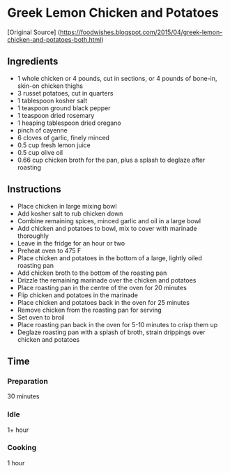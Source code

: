 # Greek Lemon Chicken and Potatoes
[Original Source] (https://foodwishes.blogspot.com/2015/04/greek-lemon-chicken-and-potatoes-both.html)

## Ingredients
- 1 whole chicken or 4 pounds, cut in sections, or 4 pounds of bone-in, skin-on chicken thighs
- 3 russet potatoes, cut in quarters
- 1 tablespoon kosher salt
- 1 teaspoon ground black pepper
- 1 teaspoon dried rosemary
- 1 heaping tablespoon dried oregano
- pinch of cayenne
- 6 cloves of garlic, finely minced
- 0.5 cup fresh lemon juice
- 0.5 cup olive oil
- 0.66 cup chicken broth for the pan, plus a splash to deglaze after roasting

## Instructions
- Place chicken in large mixing bowl
- Add kosher salt to rub chicken down
- Combine remaining spices, minced garlic and oil in a large bowl
- Add chicken and potatoes to bowl, mix to cover with marinade thoroughly
- Leave in the fridge for an hour or two
- Preheat oven to 475 F
- Place chicken and potatoes in the bottom of a large, lightly oiled roasting pan
- Add chicken broth to the bottom of the roasting pan
- Drizzle the remaining marinade over the chicken and potatoes
- Place roasting pan in the centre of the oven for 20 minutes
- Flip chicken and potatoes in the marinade
- Place chicken and potatoes back in the oven for 25 minutes
- Remove chicken from the roasting pan for serving
- Set oven to broil
- Place roasting pan back in the oven for 5-10 minutes to crisp them up
- Deglaze roasting pan with a splash of broth, strain drippings over chicken and potatoes

## Time
### Preparation
30 minutes
### Idle
1+ hour
### Cooking
1 hour
